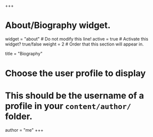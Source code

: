 +++
# About/Biography widget.
widget = "about"  # Do not modify this line!
active = true  # Activate this widget? true/false
weight = 2  # Order that this section will appear in.

title = "Biography"

# Choose the user profile to display
# This should be the username of a profile in your `content/author/` folder.
author = "me"
+++

